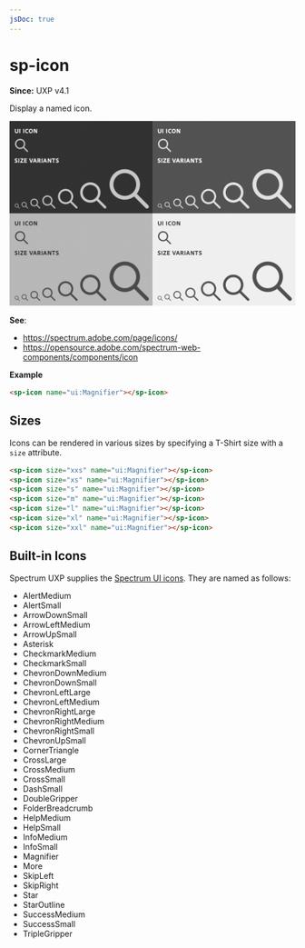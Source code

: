 ```yaml
---
jsDoc: true
---
```

# sp-icon

**Since:** UXP v4.1

Display a named icon.

![Icons](../../assets/sp-icon.png)

**See**:
- https://spectrum.adobe.com/page/icons/
- https://opensource.adobe.com/spectrum-web-components/components/icon

**Example**

```html
<sp-icon name="ui:Magnifier"></sp-icon>
```

## Sizes

Icons can be rendered in various sizes by specifying a T-Shirt size with a `size` attribute.

```html
<sp-icon size="xxs" name="ui:Magnifier"></sp-icon>
<sp-icon size="xs" name="ui:Magnifier"></sp-icon>
<sp-icon size="s" name="ui:Magnifier"></sp-icon>
<sp-icon size="m" name="ui:Magnifier"></sp-icon>
<sp-icon size="l" name="ui:Magnifier"></sp-icon>
<sp-icon size="xl" name="ui:Magnifier"></sp-icon>
<sp-icon size="xxl" name="ui:Magnifier"></sp-icon>
```

## Built-in Icons

Spectrum UXP supplies the [Spectrum UI icons](https://spectrum.adobe.com/page/icons/). They are named as follows:

* AlertMedium
* AlertSmall
* ArrowDownSmall
* ArrowLeftMedium
* ArrowUpSmall
* Asterisk
* CheckmarkMedium
* CheckmarkSmall
* ChevronDownMedium
* ChevronDownSmall
* ChevronLeftLarge
* ChevronLeftMedium
* ChevronRightLarge
* ChevronRightMedium
* ChevronRightSmall
* ChevronUpSmall
* CornerTriangle
* CrossLarge
* CrossMedium
* CrossSmall
* DashSmall
* DoubleGripper
* FolderBreadcrumb
* HelpMedium
* HelpSmall
* InfoMedium
* InfoSmall
* Magnifier
* More
* SkipLeft
* SkipRight
* Star
* StarOutline
* SuccessMedium
* SuccessSmall
* TripleGripper
